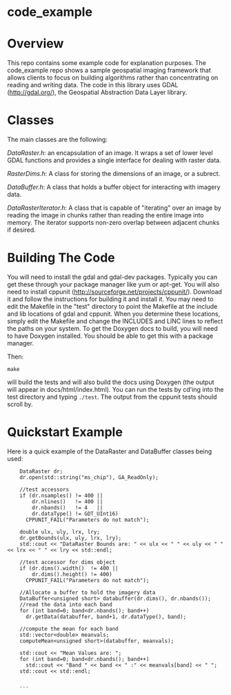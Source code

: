 # code_example

# Overview 

This repo contains some example code for explanation purposes.  The code_example repo shows a sample geospatial imaging framework that allows clients to focus on building algorithms rather than concentrating on reading and writing data.  The code in this library uses GDAL (http://gdal.org/), the Geospatial Abstraction Data Layer library.

# Classes

The main classes are the following:

*DataRaster.h*: an encapsulation of an image.  It wraps a set of lower level GDAL functions and provides a single interface for dealing with raster data.

*RasterDims.h*: A class for storing the dimensions of an image, or a subrect.

*DataBuffer.h*: A class that holds a buffer object for interacting with imagery data.

*DataRasterIterator.h*: A class that is capable of "iterating" over an image by reading the image in chunks rather than reading the entire image into memory.  The iterator supports non-zero overlap between adjacent chunks if desired.

# Building The Code

You will need to install the gdal and gdal-dev packages.  Typically you can get these through your package manager like yum or apt-get.  You will also need to install cppunit (http://sourceforge.net/projects/cppunit/).  Download it and follow the instructions for building it and install it.  You may need to edit the Makefile in the "test" directory to point the Makefile at the include and lib locations of gdal and cppunit.   When you determine these locations, simply edit the Makefile and change the INCLUDES and LINC lines to reflect the paths on your system.  To get the Doxygen docs to build, you will need to have Doxygen installed.  You should be able to get this with a package manager.

Then:

`make`

will build the tests and will also build the docs using Doxygen (the output will appear in docs/html/index.html).  You can run the tests by cd'ing into the test directory and typing `./test`.  The output from the cppunit tests should scroll by.

# Quickstart Example

Here is a quick example of the DataRaster and DataBuffer classes being used:

```
    DataRaster dr;
    dr.open(std::string("ms_chip"), GA_ReadOnly);
    
    //test accessors
    if (dr.nsamples() != 400 ||
        dr.nlines()   != 400 ||
        dr.nbands()   != 4   || 
        dr.dataType() != GDT_UInt16)
      CPPUNIT_FAIL("Parameters do not match");		
      
    double ulx, uly, lrx, lry;
    dr.getBounds(ulx, uly, lrx, lry);
    std::cout << "DataRaster Bounds are: " << ulx << " " << uly << " " << lrx << " " << lry << std::endl;
    
    //test accessor for dims object
    if (dr.dims().width()  != 400 ||
        dr.dims().height() != 400)
      CPPUNIT_FAIL("Parameters do not match");		
      
    //Allocate a buffer to hold the imagery data
    DataBuffer<unsigned short> databuffer(dr.dims(), dr.nbands());
    //read the data into each band
    for (int band=0; band<dr.nbands(); band++)
      dr.getData(databuffer, band+1, dr.dataType(), band);
      
    //compute the mean for each band
    std::vector<double> meanvals;
    computeMean<unsigned short>(databuffer, meanvals);
    
    std::cout << "Mean Values are: ";
    for (int band=0; band<dr.nbands(); band++)
      std::cout << "Band " << band << " :" << meanvals[band] << " ";
    std::cout << std::endl;
    
    
    ```
    
    



